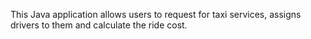 This Java application allows users to request for taxi services, assigns drivers to them and calculate the ride cost.
